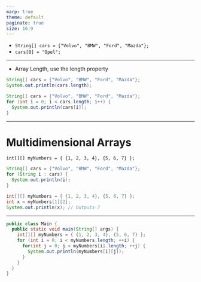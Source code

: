 ```yaml
---
marp: true
theme: default
paginate: true
size: 16:9
---
```


- `String[] cars = {"Volvo", "BMW", "Ford", "Mazda"};`
- `cars[0] = "Opel";`

---

- Array Length, use the length property

```java
String[] cars = {"Volvo", "BMW", "Ford", "Mazda"};
System.out.println(cars.length);

String[] cars = {"Volvo", "BMW", "Ford", "Mazda"};
for (int i = 0; i < cars.length; i++) {
  System.out.println(cars[i]);
}
```

---

# Multidimensional Arrays

`int[][] myNumbers = { {1, 2, 3, 4}, {5, 6, 7} };`

```java
String[] cars = {"Volvo", "BMW", "Ford", "Mazda"};
for (String i : cars) {
  System.out.println(i);
}

int[][] myNumbers = { {1, 2, 3, 4}, {5, 6, 7} };
int x = myNumbers[1][2];
System.out.println(x); // Outputs 7
```

---

```java
public class Main {
  public static void main(String[] args) {
    int[][] myNumbers = { {1, 2, 3, 4}, {5, 6, 7} };
    for (int i = 0; i < myNumbers.length; ++i) {
      for(int j = 0; j < myNumbers[i].length; ++j) {
        System.out.println(myNumbers[i][j]);
      }
    }
  }
}
```
